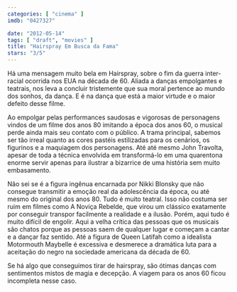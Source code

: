 ```yaml
---
categories: [ "cinema" ]
imdb: "0427327"

date: "2012-05-14"
tags: [ "draft", "movies" ]
title: "Hairspray Em Busca da Fama"
stars: "3/5"
---
```

Há uma mensagem muito bela em Hairspray, sobre o fim da guerra inter-racial ocorrida nos EUA na década de 60. Aliada a danças empolgantes e teatrais, nos leva a concluir tristemente que sua moral pertence ao mundo dos sonhos, da dança. E é na dança que está a maior virtude e o maior defeito desse filme.

Ao empolgar pelas performances saudosas e vigorosas de personagens vindos de um filme dos anos 80 imitando a época dos anos 60, o musical perde ainda mais seu contato com o público. A trama principal, sabemos ser tão irreal quanto as cores pastéis estilizadas para os cenários, os figurinos e a maquiagem dos personagens. Até até mesmo John Travolta, apesar de toda a técnica envolvida em transformá-lo em uma quarentona enorme servir apenas para ilustrar a bizarrice de uma história sem muito embasamento.

Não sei se é a figura ingênua encarnada por Nikki Blonsky que não consegue transmitir a emoção real da adolescência da época, ou até mesmo do original dos anos 80. Tudo é muito teatral. Isso não costuma ser ruim em filmes como A Noviça Rebelde, que virou um clássico exatamente por conseguir transpor facilmente a realidade e a ilusão. Porém, aqui tudo é muito difícil de engolir. Aqui a velha crítica das pessoas que os musicais são chatos porque as pessoas saem de qualquer lugar e começam a cantar e a dançar faz sentido. Até a figura de Queen Latifah como a idealista Motormouth Maybelle é excessiva e desmerece a dramática luta para a aceitação do negro na sociedade americana da década de 60.

Se há algo que conseguimos tirar de hairspray, são ótimas danças com sentimentos mistos de magia e decepção. A viagem para os anos 60 ficou incompleta nesse caso.

